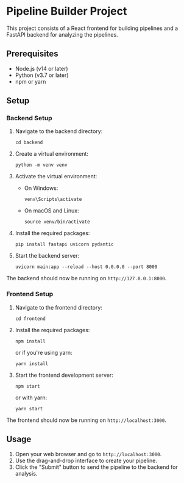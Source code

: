 # Pipeline Builder Project

This project consists of a React frontend for building pipelines and a FastAPI backend for analyzing the pipelines.

## Prerequisites

- Node.js (v14 or later)
- Python (v3.7 or later)
- npm or yarn

## Setup

### Backend Setup

1. Navigate to the backend directory:
   ```
   cd backend
   ```

2. Create a virtual environment:
   ```
   python -m venv venv
   ```

3. Activate the virtual environment:
   - On Windows:
     ```
     venv\Scripts\activate
     ```
   - On macOS and Linux:
     ```
     source venv/bin/activate
     ```

4. Install the required packages:
   ```
   pip install fastapi uvicorn pydantic
   ```

5. Start the backend server:
   ```
   uvicorn main:app --reload --host 0.0.0.0 --port 8000
   ```

The backend should now be running on `http://127.0.0.1:8000`.

### Frontend Setup

1. Navigate to the frontend directory:
   ```
   cd frontend
   ```

2. Install the required packages:
   ```
   npm install
   ```
   or if you're using yarn:
   ```
   yarn install
   ```

3. Start the frontend development server:
   ```
   npm start
   ```
   or with yarn:
   ```
   yarn start
   ```

The frontend should now be running on `http://localhost:3000`.

## Usage

1. Open your web browser and go to `http://localhost:3000`.
2. Use the drag-and-drop interface to create your pipeline.
3. Click the "Submit" button to send the pipeline to the backend for analysis.

